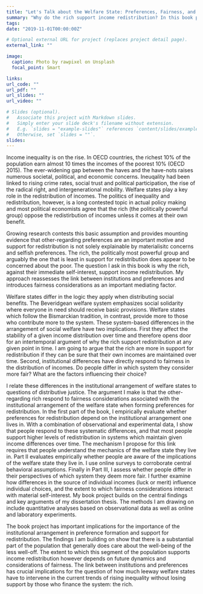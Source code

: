 ```yaml
---
title: "Let's Talk about the Welfare State: Preferences, Fairness, and Institutions of the Welfare State"
summary: "Why do the rich support income redistribution? In this book project, I first assess the link between welfare state institutions and preferences for redistribution. Second, I study whether people are aware of the mechanics of the welfare state they live in. And third, I evaluate whether people living in different welfare states differ in their perspectives of which system they deem more fair. The book project will provide a novel approach towards people's redistribution preferences, the nature of the welfare state, and considerations of fairness."
tags:
date: "2019-11-01T00:00:00Z"

# Optional external URL for project (replaces project detail page).
external_link: ""

image:
  caption: Photo by rawpixel on Unsplash
  focal_point: Smart

links:
url_code: ""
url_pdf: ""
url_slides: ""
url_video: ""

# Slides (optional).
#   Associate this project with Markdown slides.
#   Simply enter your slide deck's filename without extension.
#   E.g. `slides = "example-slides"` references `content/slides/example-slides.md`.
#   Otherwise, set `slides = ""`.
slides:
---
```


Income inequality is on the rise. In OECD countries, the richest 10% of the population earn almost 10 times the incomes of the poorest 10% (OECD 2015). The ever-widening gap between the haves and the have-nots raises numerous societal, political, and economic concerns. Ineuqality had been linked to rising crime rates, social trust and political participation, the rise of the radical right, and intergenerational mobility. Welfare states play a key role in the redistribution of incomes. The politics of inequality and redistribution, however, is a long contested topic in actual policy making and most political economists agree that the rich (the politically powerful group) oppose the redistirbution of incomes unless it comes at their own benefit. 

Growing research contests this basic assumption and provides mounting evidence that other-regarding preferences are an important motive and support for redistribution is not solely explainable by materialisitc concerns and selfish preferences. The rich, the politically most powerful group and arguably the one that is least in support for redistribution does appear to be concerned about the poor. The question I ask in this book is why the rich, against their immediate self-interest, support income redistribution. My approach reassesses the link between institutions and preferences and introduces fairness considerations as an important mediating factor.

Welfare states differ in the logic they apply when distributing social benefits. The Beveridgean welfare system emphasizes social solidarity where everyone in need should receive basic provisions. Welfare states which follow the Bismarckian tradition, in contrast, provide more to those who contribute more to the system. These system-based differences in the arrangement of social welfare have two implications. First they affect the stability of a given income distribution over time and therefore opens door for an intertemporal argument of why the rich support redistribution at any given point in time. I am going to argue that the rich are more in support for redistribution if they can be sure that their own incomes are maintained over time. Second, institutional differences have directly respond to fairness in the distribution of incomes. Do people differ in which system they consider more fair? What are the factors influencing their choice?

I relate these differences in the institutional arrangement of welfare states to questions of distributive justice. The argument I make is that the other-regarding rich respond to fairness considerations associated with the institutional arrangement of the welfare state when forming preferences for redistribution. In the first part of the book, I empirically evaluate whether preferences for redistribution depend on the institutional arrangement one lives in. With a combination of observational and experimental data, I show that people respond to these systematic differences, and that most people support higher levels of redistribution in systems which maintain given income differences over time. The mechanism I propose for this link requires that people understand the mechanics of the welfare state they live in. Part II evaluates empirically whether people are aware of the implications of the welfare state they live in. I use online surveys to corroborate central behavioral assumptions. Finally in Part III, I assess whether people differ in their perspectives of which system they deem more fair. I further examine how differences in the source of individual incomes (luck or merit) influence individual choices, and the extent to which fairness considerations interact with material self-interest. My book project builds on the central findings and key arguments of my dissertation thesis. The methods I am drawing on include quantitative analyses based on observational data as well as online and laboratory experiments. 

The book project has important implications for the importance of the institutional arrangement in preference formation and support for redistribution. The findings I am building on show that there is a substantial part of the population that generally does care about the well-being of the less well-off. The extent to which this segment of the population supports income redistribution however depends on future dynamics and considerations of fairness.  The link between institutions and preferences has crucial implications for the question of how much leeway welfare states have to intervene in the current trends of rising inequality without losing support by those who finance the system: the rich.
